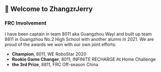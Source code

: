 ## 🙋 Welcome to ZhangzrJerry

### FRC Involvement
I have been captain in team 8011 aka Guangzhou Wayi and built up team 8811 in Guangzhou No.2 High School with another alumni in 2021. We are proud of the awards we won with our own joint efforts:
- **Champion**, 8011, WE RoboStar 2020
- **Rookie Game Changer**, 8011, INFINITE RECHARGE At Home Challenge
- **the 3rd Prize**, 8811, FRC Off-season China
